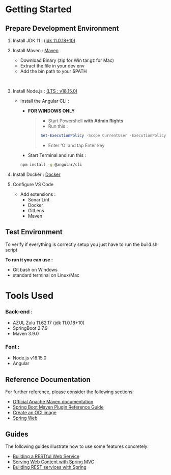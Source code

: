 # Getting Started

## Prepare Development Environment

1. Install JDK 11 : [(jdk 11.0.18+10)](https://www.azul.com/downloads/?version=java-11-lts&os=windows&package=jdk#zulu)

2. Install Maven : [Maven](https://maven.apache.org/download.cgi)
    - Download Binary (zip for Win tar.gz for Mac)
    - Extract the file in your dev env
    - Add the bin path to your $PATH

<br>

3. Install Node.js : [(LTS : v18.15.0)](https://nodejs.org/download/release/latest-v18.x/)

    - Install the Angular CLI :

        - **FOR WINDOWS ONLY**
            >- Start Powershell **with Admin Rights**
            >- Run this : 
            >```powershell
            > Set-ExecutionPolicy -Scope CurrentUser -ExecutionPolicy RemoteSigned
            >```
            >- Enter 'O' and tap Enter key


        - Start Terminal and run this :

        ```sh
        npm install -g @angular/cli
        ```

4. Install Docker : [Docker](https://www.docker.com)

5. Configure VS Code
    - Add extensions :
        - Sonar Lint
        - Docker
        - GitLens
        - Maven

## **Test Environment**
To verify if everything is correctly setup you just have to run the build.sh script

**To run it you can use :**
- Git bash on Windows
- standard terminal on Linux/Mac

# Tools Used
### Back-end :
- AZUL Zulu 11.62.17 (jdk 11.0.18+10)
- SpringBoot 2.7.9
- Maven 3.9.0

### Font :
- Node.js v18.15.0
- Angular

## Reference Documentation
For further reference, please consider the following sections:

* [Official Apache Maven documentation](https://maven.apache.org/guides/index.html)
* [Spring Boot Maven Plugin Reference Guide](https://docs.spring.io/spring-boot/docs/3.0.4/maven-plugin/reference/html/)
* [Create an OCI image](https://docs.spring.io/spring-boot/docs/3.0.4/maven-plugin/reference/html/#build-image)
* [Spring Web](https://docs.spring.io/spring-boot/docs/3.0.4/reference/htmlsingle/#web)

## Guides
The following guides illustrate how to use some features concretely:

* [Building a RESTful Web Service](https://spring.io/guides/gs/rest-service/)
* [Serving Web Content with Spring MVC](https://spring.io/guides/gs/serving-web-content/)
* [Building REST services with Spring](https://spring.io/guides/tutorials/rest/)